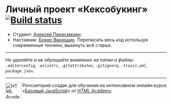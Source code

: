 # Личный проект «Кексобукинг» [![Build status][travis-image]][travis-url]

* Студент: [Алексей Пересмехин](https://up.htmlacademy.ru/javascript/10/user/199571).
* Наставник: [Борис Ванюшин](https://htmlacademy.ru/profile/id62080).
Переписать весь код используя современные техники, выкинуть всё старье.
---

_Не удаляйте и не обращайте внимание на папки и файлы:_<br>
_`.editorconfig`, `.eslintrc`, `.gitattributes`, `.gitignore`, `.travis.yml`, `package.json`._

---

<a href="https://htmlacademy.ru/intensive/javascript"><img align="left" width="50" height="50" title="HTML Academy" src="https://up.htmlacademy.ru/static/img/intensive/javascript/logo-for-github.svg"></a>

Репозиторий создан для обучения на интенсивном онлайн‑курсе «[Базовый JavaScript](https://htmlacademy.ru/intensive/javascript)» от [HTML Academy](https://htmlacademy.ru).

[travis-image]: https://travis-ci.org/htmlacademy-javascript/199571-keksobooking.svg?branch=master
[travis-url]: https://travis-ci.org/htmlacademy-javascript/199571-keksobooking
